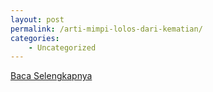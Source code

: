 ```yaml
---
layout: post
permalink: /arti-mimpi-lolos-dari-kematian/
categories:
    - Uncategorized
---
```


[Baca Selengkapnya](/07)